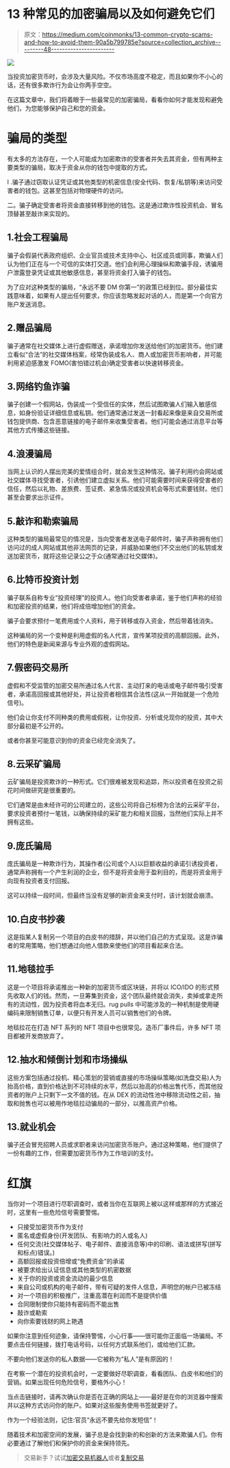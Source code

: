 # 13 种常见的加密骗局以及如何避免它们

> 原文：<https://medium.com/coinmonks/13-common-crypto-scams-and-how-to-avoid-them-90a5b799785e?source=collection_archive---------48----------------------->

![](img/fc0d3130d37f2345bd38d675596f8a8b.png)

当投资加密货币时，会涉及大量风险。不仅市场高度不稳定，而且如果你不小心的话，还有很多欺诈行为会让你两手空空。

在这篇文章中，我们将着眼于一些最常见的加密骗局，看看你如何才能发现和避免他们，为您能够保护自己和您的资金。

# 骗局的类型

有太多的方法存在，一个人可能成为加密欺诈的受害者并失去其资金，但有两种主要类型的骗局，取决于资金从你的钱包中提取的方式。

I .骗子通过窃取认证凭证或其他类型的机密信息(安全代码、恢复/私钥等)来访问受害者的钱包。这甚至包括对物理硬件的访问。

二。骗子确定受害者将资金直接转移到他的钱包。这是通过欺诈性投资机会、冒名顶替甚至敲诈来实现的。

## 1.社会工程骗局

骗子会假装代表政府组织、企业官员或技术支持中心、社区成员或同事，欺骗人们认为他们正在与一个可信的实体打交道。他们会利用心理操纵和欺骗手段，诱骗用户泄露登录凭证或其他敏感信息，甚至将资金打入骗子的钱包。

为了应对这种类型的骗局，“永远不要 DM 你第一”的政策已经到位。部分最佳实践意味着，如果有人提出任何要求，你应该忽略发起对话的人，而是第一个向官方账户发送消息。

## 2.赠品骗局

骗子通常在社交媒体上进行虚假赠送，承诺增加你发送给他们的加密货币。他们建立看似“合法”的社交媒体档案，经常伪装成名人、商人或加密货币影响者，并可能利用紧迫感激发 FOMO(害怕错过机会)确定受害者以快速转移资金。

## 3.网络钓鱼诈骗

骗子创建一个假网站，伪装成一个受信任的实体，然后试图欺骗人们输入敏感信息，如身份验证详细信息或私钥。他们通常通过发送一封看起来像是来自交易所或钱包提供商、包含恶意链接的电子邮件来收集受害者。他们可能会通过消息平台等其他方式传播这些链接。

## 4.浪漫骗局

当网上认识的人摆出完美的爱情组合时，就会发生这种情况。骗子利用约会网站或社交媒体寻找受害者，引诱他们建立虚拟关系。他们可能需要时间来获得受害者的信任，然后以礼物、差旅费、签证费、紧急情况或投资机会等形式索要钱财。他们甚至会要求出示证件。

## 5.敲诈和勒索骗局

这种类型的骗局最常见的情况是，当向受害者发送电子邮件时，骗子声称拥有他们访问过的成人网站或其他非法网页的记录，并威胁如果他们不交出他们的私钥或发送加密货币，就将这些记录公之于众(通常通过社交媒体)。

## 6.比特币投资计划

骗子联系自称专业“投资经理”的投资人。他们向受害者承诺，鉴于他们声称的经验和加密投资的结果，他们将成倍增加他们的资金。

骗子会要求预付一笔费用或个人资料，用于转移或存入资金，然后带着钱消失。

这种骗局的另一个变种是利用虚假的名人代言，宣传某项投资的高额回报。此外，他们的特色是新闻来源与专业外观的虚假网站。

## 7.假密码交易所

虚假和不受监管的加密交易所通过名人代言、主动打来的电话或电子邮件吸引受害者，承诺高回报或其他好处，并让投资者相信其合法性(这从一开始就是一个危险信号)。

他们会让你支付不同种类的费用或假税，让你投资、分析或兑现你的投资，其中大部分最初是不公开的。

或者你甚至可能意识到你的资金已经完全消失了。

## 8.云采矿骗局

云矿骗局是投资欺诈的一种形式。它们很难被发现和追踪，所以投资者在投资之前花时间做研究是很重要的。

它们通常是由未经许可的公司建立的，这些公司将自己标榜为合法的云采矿平台，要求投资者预付一笔钱，以确保持续的采矿能力和相关回报，当然他们实际上并不拥有这些。

## 9.庞氏骗局

庞氏骗局是一种欺诈行为，其操作者(公司或个人)以巨额收益的承诺引诱投资者，通常声称拥有一个产生利润的企业，但不是将资金用于盈利目的，而是将资金用于向现有投资者支付回报。

这可以持续一段时间，但最终当没有足够的新资金来支付时，该计划就会崩溃。

## 10.白皮书抄袭

这是指某人复制另一个项目的白皮书的措辞，并以他们自己的方式呈现。这是诈骗者的常用策略，他们想通过向他人借款来使他们的项目看起来合法。

## 11.地毯拉手

这是一个项目将承诺推出一种新的加密货币或区块链，并将以 ICO/IDO 的形式预先收取人们的钱。然而，一旦筹集到资金，这个团队最终就会消失，卖掉或拿走所有的流动性，因为投资者将血本无归。rug pulls 中可能涉及的一种机制是使用硬编码来限制销售订单，以便只有开发人员可以销售他们的令牌。

地毯拉花在打造 NFT 系列的 NFT 项目中也很常见。造币厂事件后，许多 NFT 项目都被开发商放弃了。

## 12.抽水和倾倒计划和市场操纵

这些方案包括通过投机、精心策划的营销或直接的市场操纵策略(如洗盘交易)人为抬高价格，直到价格达到不可持续的水平，然后以抬高的价格出售代币，而其他投资者的账户上只剩下一文不值的钱。在从 DEX 的流动性池中移除流动性之前，抽取和抛售也可以被用作地毯拉动骗局的一部分，以推高资产价格。

## 13.就业机会

骗子还会冒充招聘人员或求职者来访问加密货币账户。通过这种策略，他们提供了一份有趣的工作，但需要加密货币作为工作培训的支付。

# 红旗

当你对一个项目进行尽职调查时，或者当你在互联网上被以这样或那样的方式接近时，这里有一些危险信号需要警惕。

*   只接受加密货币作为支付
*   匿名或虚假身份(开发团队、有影响力的人或名人)
*   任何交流(社交媒体帖子、电子邮件、直接消息等)中的印刷、语法或拼写(拼写和标点)错误。)
*   高额回报或投资倍增或“免费资金”的承诺
*   被要求给出认证信息或其他类型的机密数据
*   关于你的投资或资金流动的最少信息
*   来自公司或机构的电子邮件，带有可疑的发件人信息，声明您的帐户已被冻结
*   对一个项目的积极推广，注重高潜在利润而不是提供价值
*   合同限制使你只能持有密码而不能出售
*   敲诈或勒索
*   向你索要钱财的网上艳遇

如果你注意到任何迹象，请保持警惕，小心行事——很可能你正面临一场骗局。不要点击任何链接，拨打电话号码，以任何方式联系他们，或给他们汇款。

不要向他们发送你的私人数据——它被称为“私人”是有原因的！

在考察一个潜在的投资机会时，一定要做好尽职调查，看看团队、白皮书和他们的营销。如果出现任何危险信号，要格外小心！

当点击链接时，请再次确认你是否在正确的网站上——最好是在你的浏览器中搜索并以这种方式访问你的账户。如果对这些服务使用书签就更好了。

作为一个经验法则，记住:官员“永远不要先给你发短信”！

随着技术和加密空间的发展，骗子总是会找到新的和创新的方法来欺骗人们。你有必要通过了解他们和保护你的资金来保持领先。

> 交易新手？试试[加密交易机器人](/coinmonks/crypto-trading-bot-c2ffce8acb2a)或者[复制交易](/coinmonks/top-10-crypto-copy-trading-platforms-for-beginners-d0c37c7d698c)